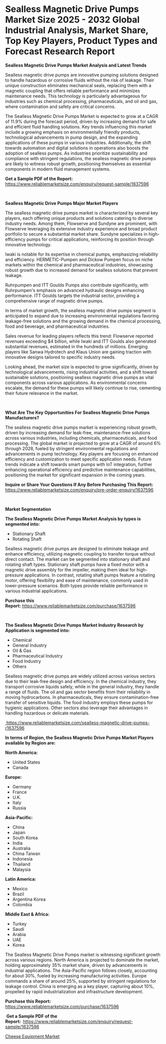 <p><h1>Sealless Magnetic Drive Pumps Market Size 2025 - 2032 Global Industrial Analysis, Market Share, Top Key Players, Product Types and Forecast Research Report</h1></p><p><strong>Sealless Magnetic Drive Pumps Market Analysis and Latest Trends</strong></p>
<p><p>Sealless magnetic drive pumps are innovative pumping solutions designed to handle hazardous or corrosive fluids without the risk of leakage. Their unique construction eliminates mechanical seals, replacing them with a magnetic coupling that offers reliable performance and minimizes maintenance needs. This technology is particularly advantageous for industries such as chemical processing, pharmaceuticals, and oil and gas, where contamination and safety are critical concerns.</p><p>The Sealless Magnetic Drive Pumps Market is expected to grow at a CAGR of 11.9% during the forecast period, driven by increasing demand for safe and efficient fluid handling solutions. Key trends influencing this market include a growing emphasis on environmentally friendly products, technological advancements in pump design, and the expanding applications of these pumps in various industries. Additionally, the shift towards automation and digital solutions in operations also boosts the adoption of sealless pumps. As industries prioritize sustainability and compliance with stringent regulations, the sealless magnetic drive pumps are likely to witness robust growth, positioning themselves as essential components in modern fluid management systems.</p></p>
<p><strong>Get a Sample PDF of the Report:&nbsp;</strong> <a href="https://www.reliablemarketsize.com/enquiry/request-sample/1637596?utm_campaign=2453&utm_medium=2&utm_source=Github&utm_content=ia&utm_term=11042025&utm_id=sealless-magnetic-drive-pumps">https://www.reliablemarketsize.com/enquiry/request-sample/1637596</a></p>
<p>&nbsp;</p>
<p><strong>Sealless Magnetic Drive Pumps Major Market Players</strong></p>
<p><p>The sealless magnetic drive pumps market is characterized by several key players, each offering unique products and solutions catering to diverse industry needs. Among them, Flowserve and Sundyne are prominent, with Flowserve leveraging its extensive industry experience and broad product portfolio to secure a substantial market share. Sundyne specializes in high-efficiency pumps for critical applications, reinforcing its position through innovative technology.</p><p>Iwaki is notable for its expertise in chemical pumps, emphasizing reliability and efficiency. HERMETIC-Pumpen and Dickow Pumpen focus on niche markets within the chemical and pharmaceutical industries, showcasing robust growth due to increased demand for sealless solutions that prevent leakage.</p><p>Ruhrpumpen and ITT Goulds Pumps also contribute significantly, with Ruhrpumpen's emphasis on advanced hydraulic designs enhancing performance. ITT Goulds targets the industrial sector, providing a comprehensive range of magnetic drive pumps.</p><p>In terms of market growth, the sealless magnetic drive pumps segment is anticipated to expand due to increasing environmental regulations favoring leakage-free solutions and the growing demand in the chemical processing, food and beverage, and pharmaceutical industries.</p><p>Sales revenue for leading players reflects this trend: Flowserve reported revenues exceeding $4 billion, while Iwaki and ITT Goulds also generated substantial revenues, estimated in the hundreds of millions. Emerging players like Sanwa Hydrotech and Klaus Union are gaining traction with innovative designs tailored to specific industry needs.</p><p>Looking ahead, the market size is expected to grow significantly, driven by technological advancements, rising industrial activities, and a shift toward sustainable solutions, positioning sealless magnetic drive pumps as vital components across various applications. As environmental concerns escalate, the demand for these pumps will likely continue to rise, cementing their future relevance in the market.</p></p>
<p>&nbsp;</p>
<p><strong>What Are The Key Opportunities For Sealless Magnetic Drive Pumps Manufacturers?</strong></p>
<p><p>The sealless magnetic drive pumps market is experiencing robust growth, driven by increasing demand for leak-free, maintenance-free solutions across various industries, including chemicals, pharmaceuticals, and food processing. The global market is projected to grow at a CAGR of around 6% through 2028, fueled by stringent environmental regulations and advancements in pump technology. Key players are focusing on enhanced efficiency and customization to meet specific application needs. Future trends indicate a shift towards smart pumps with IoT integration, further enhancing operational efficiency and predictive maintenance capabilities, positioning the market for significant expansion in the coming years.</p></p>
<p><strong>Inquire or Share Your Questions If Any Before Purchasing This Report:</strong> <a href="https://www.reliablemarketsize.com/enquiry/pre-order-enquiry/1637596?utm_campaign=2453&utm_medium=2&utm_source=Github&utm_content=ia&utm_term=11042025&utm_id=sealless-magnetic-drive-pumps">https://www.reliablemarketsize.com/enquiry/pre-order-enquiry/1637596</a></p>
<p>&nbsp;</p>
<p><strong>Market Segmentation</strong></p>
<p><strong>The Sealless Magnetic Drive Pumps Market Analysis by types is segmented into:</strong></p>
<p><ul><li>Stationary Shaft</li><li>Rotating Shaft</li></ul></p>
<p><p>Sealless magnetic drive pumps are designed to eliminate leakage and enhance efficiency, utilizing magnetic coupling to transfer torque without direct contact. The market can be segmented into stationary shaft and rotating shaft types. Stationary shaft pumps have a fixed motor with a magnetic drive assembly for the impeller, making them ideal for high-pressure applications. In contrast, rotating shaft pumps feature a rotating motor, offering flexibility and ease of maintenance, commonly used in lower-pressure scenarios. Both types provide reliable performance in various industrial applications.</p></p>
<p><strong>Purchase this Report:&nbsp;</strong><a href="https://www.reliablemarketsize.com/purchase/1637596?utm_campaign=2453&utm_medium=2&utm_source=Github&utm_content=ia&utm_term=11042025&utm_id=sealless-magnetic-drive-pumps">https://www.reliablemarketsize.com/purchase/1637596</a></p>
<p>&nbsp;</p>
<p><strong>The Sealless Magnetic Drive Pumps Market Industry Research by Application is segmented into:</strong></p>
<p><ul><li>Chemical</li><li>General Industry</li><li>Oil & Gas</li><li>Pharmaceutical Industry</li><li>Food Industry</li><li>Others</li></ul></p>
<p><p>Sealless magnetic drive pumps are widely utilized across various sectors due to their leak-free design and efficiency. In the chemical industry, they transport corrosive liquids safely, while in the general industry, they handle a range of fluids. The oil and gas sector benefits from their reliability in moving hydrocarbons. In pharmaceuticals, they ensure contamination-free transfer of sensitive liquids. The food industry employs these pumps for hygienic applications. Other sectors also leverage their advantages in handling hazardous or delicate materials.</p></p>
<p><a href="https://www.reliablemarketsize.com/sealless-magnetic-drive-pumps-r1637596?utm_campaign=2453&utm_medium=2&utm_source=Github&utm_content=ia&utm_term=11042025&utm_id=sealless-magnetic-drive-pumps">&nbsp;https://www.reliablemarketsize.com/sealless-magnetic-drive-pumps-r1637596</a></p>
<p><strong>In terms of Region, the Sealless Magnetic Drive Pumps Market Players available by Region are:</strong></p>
<p>
    <p> <strong> North America: </strong>
        <ul>
            <li>United States</li>
            <li>Canada</li>
        </ul>
        </p> 
    <p> <strong> Europe: </strong>
        <ul>
            <li>Germany</li>
            <li>France</li>
            <li>U.K.</li>
            <li>Italy</li>
            <li>Russia</li>
        </ul>
        </p> 
    <p> <strong> Asia-Pacific: </strong>
        <ul>
            <li>China</li>
            <li>Japan</li>
            <li>South Korea</li>
            <li>India</li>
            <li>Australia</li>
            <li>China Taiwan</li>
            <li>Indonesia</li>
            <li>Thailand</li>
            <li>Malaysia</li>
        </ul>
        </p> 
    <p> <strong> Latin America: </strong>
        <ul>
            <li>Mexico</li>
            <li>Brazil</li>
            <li>Argentina Korea</li>
            <li>Colombia</li>
        </ul>
        </p> 
    <p> <strong> Middle East & Africa: </strong>
        <ul>
            <li>Turkey</li>
            <li>Saudi</li>
            <li>Arabia</li>
            <li>UAE</li>
            <li>Korea</li>
        </ul>
    </p>
    </p>
<p><p>The Sealless Magnetic Drive Pumps market is witnessing significant growth across various regions. North America is projected to dominate the market, holding approximately 35% market share, driven by advancements in industrial applications. The Asia-Pacific region follows closely, accounting for about 30%, fueled by increasing manufacturing activities. Europe commands a share of around 25%, supported by stringent regulations for leakage control. China is emerging as a key player, capturing about 10%, propelled by rapid industrialization and infrastructure development.</p></p>
<p><strong>Purchase this Report: </strong><a href="https://www.reliablemarketsize.com/purchase/1637596?utm_campaign=2453&utm_medium=2&utm_source=Github&utm_content=ia&utm_term=11042025&utm_id=sealless-magnetic-drive-pumps">https://www.reliablemarketsize.com/purchase/1637596</a></p>
<p>&nbsp;<strong>Get a Sample PDF of the Report:&nbsp;&nbsp;</strong><a href="https://www.reliablemarketsize.com/enquiry/request-sample/1637596?utm_campaign=2453&utm_medium=2&utm_source=Github&utm_content=ia&utm_term=11042025&utm_id=sealless-magnetic-drive-pumps">https://www.reliablemarketsize.com/enquiry/request-sample/1637596</a></p>
<p><strong></strong></p>
<p><p><a href="https://github.com/steegwajma22/Market-Research-Report-List-1/blob/main/cheese-equipment-market.md?utm_campaign=2453&utm_medium=2&utm_source=Github&utm_content=ia&utm_term=11042025&utm_id=sealless-magnetic-drive-pumps">Cheese Equipment Market</a></p></p>